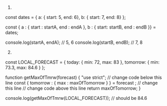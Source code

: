 1)

const dates = {
  a: { start: 5, end: 6},
  b: { start: 7, end: 8}
};

const { a : { start : startA, end : endA },
        b : { start: startB, end : endB }} = dates;

console.log(startA, endA); // 5, 6
console.log(startB, endB); // 7, 8


2)

const LOCAL_FORECAST = {
  today: { min: 72, max: 83 },
  tomorrow: { min: 73.3, max: 84.6 }
};

function getMaxOfTmrw(forecast) {
  "use strict";
  // change code below this line
  const { tomorrow : { max : maxOfTomorrow } } = forecast  ; // change this line
  // change code above this line
  return maxOfTomorrow;
}

console.log(getMaxOfTmrw(LOCAL_FORECAST)); // should be 84.6

